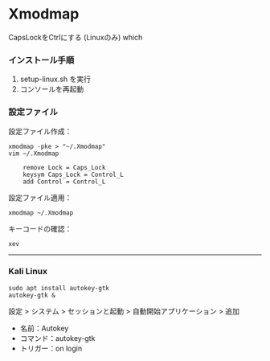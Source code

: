 
# Xmodmap

CapsLockをCtrlにする (Linuxのみ)
which 

### インストール手順

1. setup-linux.sh を実行
2. コンソールを再起動


### 設定ファイル

設定ファイル作成：

```
xmodmap -pke > "~/.Xmodmap"
vim ~/.Xmodmap

    remove Lock = Caps_Lock
    keysym Caps_Lock = Control_L
    add Control = Control_L
```

設定ファイル適用：

```
xmodmap ~/.Xmodmap
```

キーコードの確認：

```
xev
```



---

### Kali Linux


```
sudo apt install autokey-gtk
autokey-gtk &
```
設定 > システム > セッションと起動 > 自動開始アプリケーション > 追加

* 名前：Autokey
* コマンド：autokey-gtk
* トリガー：on login

